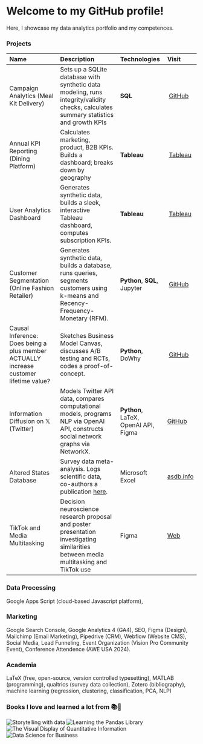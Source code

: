 # Welcome to my GitHub profile!
Here, I showcase my data analytics portfolio and my competences.

### Projects
| Name | Description | Technologies | Visit |
| :--- | :---------- | :----------- | :---- |
| Campaign Analytics (Meal Kit Delivery) | Sets up a SQLite database with synthetic data modeling, runs integrity/validity checks, calculates summary statistics and growth KPIs  | **SQL** | [GitHub](https://github.com/ekinderdiyok/mealkit-delivery)
| Annual KPI Reporting (Dining Platform) | Calculates marketing, product, B2B KPIs. Builds a dashboard; breaks down by geography | **Tableau** | [Tableau](https://public.tableau.com/views/Quandoo_17418135937260/Dashboard?:language=en-US&:sid=&:redirect=auth&:display_count=n&:origin=viz_share_link)
| User Analytics Dashboard | Generates synthetic data, builds a sleek, interactive Tableau dashboard, computes subscription KPIs. | **Tableau** | [Tableau](https://public.tableau.com/app/profile/ekinderdiyok/viz/UserAnalyticsDashboard_17258945368250/UserAnalyticsDashboard)
| Customer Segmentation (Online Fashion Retailer) | Generates synthetic data, builds a database, runs queries, segments customers using k-means and Recency-Frequency-Monetary (RFM). | **Python**, **SQL**, Jupyter | [GitHub](https://github.com/ekinderdiyok/customer-segmentation)
| Causal Inference: Does being a plus member ACTUALLY increase customer lifetime value? | Sketches Business Model Canvas, discusses A/B testing and RCTs, codes a proof-of-concept.   | **Python**, DoWhy | [GitHub](https://github.com/ekinderdiyok/causal-inference)
| Information Diffusion on 𝕏 (Twitter) | Models Twitter API data, compares computational models, programs NLP via OpenAI API, constructs social network graphs via NetworkX. | **Python**, LaTeX, OpenAI API, Figma | [GitHub](https://github.com/ekinderdiyok/information-diffusion-on-twitter) |
| Altered States Database | Survey data meta-analysis. Logs scientific data, co-authors a publication [here](https://www.nature.com/articles/s41597-022-01822-4). | Microsoft Excel | [asdb.info](https://asdb.info) |
| TikTok and Media Multitasking | Decision neuroscience research proposal and poster presentation investigating similarities between media multitasking and TikTok use | Figma | [Web](https://ekinderdiyok.github.io/tiktok-and-media-multitasking/) |

### Data Processing
Google Apps Script (cloud-based Javascript platform), 

### Marketing
Google Search Console, Google Analytics 4 (GA4), SEO, Figma (Design), Mailchimp (Email Marketing), Pipedrive (CRM), Webflow (Website CMS), Social Media, Lead Funneling, Event Organization (Vision Pro Community Event), Conference Attendence (AWE USA 2024).

### Academia
LaTeX (free, open-source, version controlled typesetting), MATLAB (programming), qualtrics (survey data collection), Zotero (bibliography), machine learning (regression, clustering, classification, PCA, NLP)

### Books I love and learned a lot from 📚🐛
![Storytelling with data](https://drive.google.com/thumbnail?id=12Awyy36mNOVRb3FgWeBJSwm4HRPemh37) 
![Learning the Pandas Library](https://drive.google.com/thumbnail?id=12npdlqdtQzBsq6JkuMEzAx_AyVtAfSls) 
![The Visual Display of Quantitative Information](https://drive.google.com/thumbnail?id=1LfDjmb6BPx_9_0obdAk-WDbvKyLCIp-Q) 
![Data Science for Business](https://drive.google.com/thumbnail?id=1mEHbUa0YJf6HMzr5V_cUnXj85LkdI1wk)
